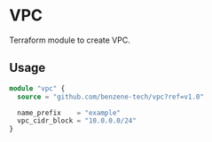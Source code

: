 # VPC

Terraform module to create VPC.

## Usage

```terraform
module "vpc" {
  source = "github.com/benzene-tech/vpc?ref=v1.0"

  name_prefix    = "example"
  vpc_cidr_block = "10.0.0.0/24"
}
```
